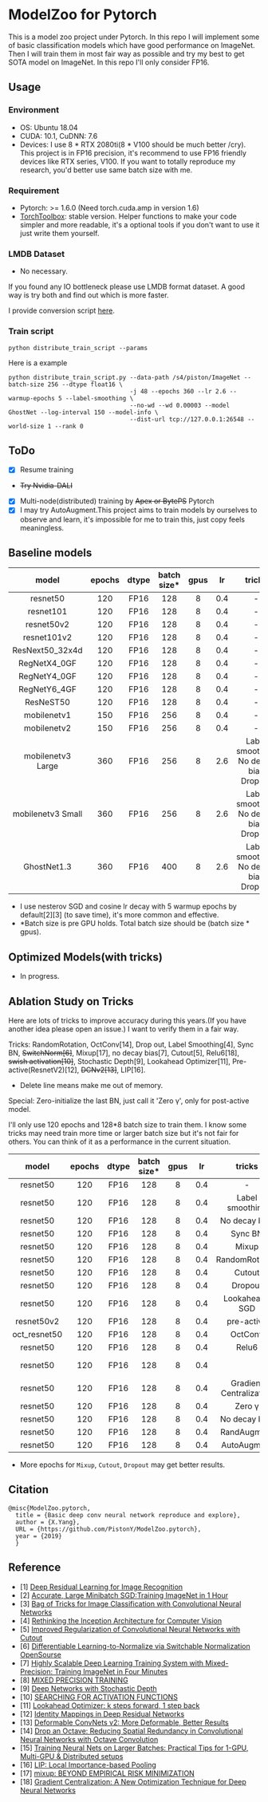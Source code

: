# ModelZoo for Pytorch

This is a model zoo project under Pytorch. In this repo I will implement some of basic classification
models which have good performance on ImageNet. Then I will train them in most fair way as possible and
try my best to get SOTA model on ImageNet. In this repo I'll only consider FP16.


## Usage
### Environment
- OS: Ubuntu 18.04
- CUDA: 10.1, CuDNN: 7.6
- Devices: I use 8 * RTX 2080ti(8 * V100 should be much better /cry). This project is in FP16 precision, it's recommend to use FP16 friendly devices like 
RTX series, V100. If you want to totally reproduce my research, you'd better use same batch size with me.

### Requirement
- Pytorch: >= 1.6.0 (Need torch.cuda.amp in version 1.6)
- [TorchToolbox](https://github.com/deeplearningforfun/torch-toolbox): stable version.
Helper functions to make your code simpler and more readable, it's a optional tools
if you don't want to use it just write them yourself.

### LMDB Dataset
- No necessary.

If you found any IO bottleneck please use LMDB format dataset. A good way is try both and find out
which is more faster.

I provide conversion script [here](scripts/generate_LMDB_dataset.py).

### Train script

```shell
python distribute_train_script --params
```
Here is a example
```shell
python distribute_train_script.py --data-path /s4/piston/ImageNet --batch-size 256 --dtype float16 \
                                  -j 48 --epochs 360 --lr 2.6 --warmup-epochs 5 --label-smoothing \
                                  --no-wd --wd 0.00003 --model GhostNet --log-interval 150 --model-info \
                                  --dist-url tcp://127.0.0.1:26548 --world-size 1 --rank 0
```

## ToDo
- [x] Resume training
- ~~Try Nvidia-DALI~~
- [x] Multi-node(distributed) training by ~~Apex or BytePS~~ Pytorch
- [x] I may try AutoAugment.This project aims to train models by ourselves to observe and learn,
     it's impossible for me to train this, just copy feels meaningless.

## Baseline models

|model | epochs| dtype |batch size*|gpus  | lr  |  tricks|Params(M)/FLOPs  |top1/top5  |params/logs|
|:----:|:-----:|:-----:|:---------:|:----:|:---:|:------:|:---------------:|:---------:|:---------:|
|resnet50|120  |FP16   |128        |  8   |0.4  | -      | 25.6/4.1G       |77.36/-    |[Google Drive](https://drive.google.com/drive/folders/1orshUNj-4LroO2q-vyd45c_Iz7alQ50M?usp=sharing)|
|resnet101|120 |FP16   |128        |  8   |0.4  | -      | 44.7/7.8G       |79.13/94.38|[Google Drive](https://drive.google.com/drive/folders/1nmdpX39_9KidxxUXuL0uDYpDGjavQS0M?usp=sharing)|
|resnet50v2|120|FP16   |128        |  8   |0.4  | -      | 25.6/4.1G       |77.06/93.44|[Google Drive](https://drive.google.com/drive/folders/1W_GBANCv0eOQaTmDFZ-NrNJlUay5NP-C?usp=sharing)|
|resnet101v2|120|FP16  |128        |  8   |0.4  | -      | 44.6/7.8G       |78.90/94.39|[Google Drive](https://drive.google.com/drive/folders/1L4r5S9MciLUkBzzjZwZ-vlC2xH1O1Csj?usp=sharing)|
|ResNext50_32x4d|120|FP16  |128    |  8   |0.4  | -      | 25.1/4.2G       |79.00/94.39||
|RegNetX4_0GF|120|FP16 |128        |  8   |0.4  | -      | 22.2/4.0G       |78.40/94.04||
|RegNetY4_0GF|120|FP16 |128        |  8   |0.4  | -      | 22.1/4.0G       |79.22/94.57||
|RegNetY6_4GF|120|FP16 |128        |  8   |0.4  | -      | 31.2/6.4G       |79.69/94.82||
|ResNeST50   |120|FP16 |128        |  8   |0.4  | -      | 27.5/4.1G       |78.62/94.28||
|mobilenetv1|150|FP16  |256        |  8   |0.4  | -      | 4.3/572.2M     |72.17/90.70|[Google Drive](https://drive.google.com/drive/folders/1n_4WTnh-anrszm1VCo35etmUsG7O4j9e?usp=sharing)|
|mobilenetv2|150|FP16  |256        |  8   |0.4  | -      | 3.5/305.3M     |71.94/90.59|[Google Drive](https://drive.google.com/drive/folders/1PqqyZ02L4h42KOVPSO6e9A0a_gVCir_b?usp=sharing)|
|mobilenetv3 Large|360|FP16  |256  |  8   |2.6  |Label smoothing No decay bias Dropout|   5.5/219M         |75.64/92.61 |[Google Drive](https://drive.google.com/drive/folders/1pZSDhNuSxSIyKq4Leyam9m5iQr1Xcpf6?usp=sharing)|
|mobilenetv3 Small|360|FP16  |256  |  8   |2.6  |Label smoothing No decay bias Dropout|   3.0/57.8M        |67.83/87.78 ||
|GhostNet1.3      |360|FP16  |400  |  8   |2.6  |Label smoothing No decay bias Dropout|   7.4/230.4M       |75.78/92.77 |[Google Drive](https://drive.google.com/drive/folders/1-s0VujC1BAC-H2NGTtQ1-QHOlMNerieD?usp=sharing)|



- I use nesterov SGD and cosine lr decay with 5 warmup epochs by default[2][3] (to save time), it's more common and effective.
- *Batch size is pre GPU holds. Total batch size should be (batch size * gpus).


## Optimized Models(with tricks)
- In progress.

## Ablation Study on Tricks

Here are lots of tricks to improve accuracy during this years.(If you have another idea please open an issue.)
I want to verify them in a fair way.


Tricks: RandomRotation, OctConv[14], Drop out, Label Smoothing[4], Sync BN, ~~SwitchNorm[6]~~, Mixup[17], no decay bias[7], 
Cutout[5], Relu6[18], ~~swish activation[10]~~, Stochastic Depth[9], Lookahead Optimizer[11], Pre-active(ResnetV2)[12],
~~DCNv2[13]~~, LIP[16].

- Delete line means make me out of memory.

Special: Zero-initialize the last BN, just call it 'Zero γ', only for post-active model.

I'll only use 120 epochs and 128*8 batch size to train them.
I know some tricks may need train more time or larger batch size but it's not fair for others.
You can think of it as a performance in the current situation.


|model | epochs| dtype |batch size*|gpus  | lr  |  tricks|degree|top1/top5  |improve |params/logs|
|:----:|:-----:|:-----:|:---------:|:----:|:---:|:------:|:----:|:---------:|:------:|:----:|
|resnet50|120  |FP16   |128        | 8    |0.4  | -      |   -  |77.36/-    |baseline|[Google Drive](https://drive.google.com/drive/folders/1orshUNj-4LroO2q-vyd45c_Iz7alQ50M?usp=sharing)|
|resnet50|120  |FP16   |128        | 8    |0.4  |Label smoothing|smoothing=0.1|77.78/93.80 |**+0.42** |[Google Drive](https://drive.google.com/drive/folders/1CO8Fmbiy1TgEvdpU-KKV7AHIa7EanaqG?usp=sharing)|
|resnet50|120  |FP16   |128        | 8    |0.4  |No decay bias  |-            |77.28/93.61 |-0.08 |[Google Drive](https://drive.google.com/drive/folders/1oYC3EjLn-2nnWrS_UrhaP_3YY3uhWzhz?usp=sharing)|
|resnet50|120  |FP16   |128        | 8    |0.4  |Sync BN        |-            |77.31/93.49 |-0.05 |[Google Drive](https://drive.google.com/drive/folders/1QW2LSl7JsTcnCGM289N9wA-xkjkuhBvg?usp=sharing)|
|resnet50|120  |FP16   |128        | 8    |0.4  |Mixup          |alpha=0.2    |77.49/93.73 |**+0.13** |missing|
|resnet50|120  |FP16   |128        | 8    |0.4  |RandomRotation |degree=15    |76.64/93.28 |-1.15 |[Google Drive](https://drive.google.com/drive/folders/1FYmTVStop4VT5LA9RCPUbWPnzGsEJoCy?usp=sharing)|
|resnet50|120  |FP16   |128        | 8    |0.4  |Cutout         |read code    |77.44/93.62 |**+0.08** |[Google Drive](https://drive.google.com/drive/folders/1HhDTDkj6Zg_oJT-5TQZu1RP-CYs1fr3U?usp=sharing)|
|resnet50|120  |FP16   |128        | 8    |0.4  |Dropout        |rate=0.3     |77.11/93.58 |-0.25 |[Google Drive](https://drive.google.com/drive/folders/1sA6e8sewz-Za6ySUUJcLpiTjV9V1Fk8f?usp=sharing)|
|resnet50|120  |FP16   |128        | 8    |0.4  |Lookahead-SGD  |    -        |77.23/93.39 |-0.13 |[Google Drive](https://drive.google.com/drive/folders/1gC8pD7CDDQ7haBKhNBNqj8i9Xsk3cNla?usp=sharing)|
|resnet50v2|120  |FP16 |128        | 8    |0.4  |pre-active     |    -        |77.06/93.44 |-0.30 |[Google Drive](https://drive.google.com/drive/folders/1W_GBANCv0eOQaTmDFZ-NrNJlUay5NP-C?usp=sharing)|
|oct_resnet50|120  |FP16 |128      | 8    |0.4  |OctConv        |alpha=0.125  |-|-||
|resnet50|120  |FP16   |128        | 8    |0.4  |Relu6          |             |77.28/93.5  |-0.08 |[Google Drive](https://drive.google.com/drive/folders/1en9SQq2ZeswaZoTiYDAR_vQS3YAJU5gq?usp=sharing)|
|resnet50|120  |FP16   |128        | 8    |0.4  |               |   -         |77.00/-    |DDP baseline||
|resnet50|120  |FP16   |128        | 8    |0.4  |Gradient Centralization|Conv only|77.40/93.57 |**+0.40**||
|resnet50|120  |FP16   |128        | 8    |0.4  |Zero γ         |             |77.24/- |**+0.24**||
|resnet50|120  |FP16   |128        | 8    |0.4  |No decay bias  |             |77.74/93.77 |**+0.74**||
|resnet50|120  |FP16   |128        | 8    |0.4  |RandAugment    |n=2,m=9      |76.44/93.18 |-0.96||
|resnet50|120  |FP16   |128        | 8    |0.4  |AutoAugment    |             |76.50/93.23 |-0.50||


- More epochs for `Mixup`, `Cutout`, `Dropout` may get better results.


## Citation
```
@misc{ModelZoo.pytorch,
  title = {Basic deep conv neural network reproduce and explore},
  author = {X.Yang},
  URL = {https://github.com/PistonY/ModelZoo.pytorch},
  year = {2019}
  }
```

## Reference
- [1] [Deep Residual Learning for Image Recognition](https://arxiv.org/pdf/1512.03385.pdf)
- [2] [Accurate, Large Minibatch SGD:Training ImageNet in 1 Hour](https://arxiv.org/pdf/1706.02677.pdf)
- [3] [Bag of Tricks for Image Classification with Convolutional Neural Networks](https://arxiv.org/pdf/1812.01187.pdf)
- [4] [Rethinking the Inception Architecture for Computer Vision](https://arxiv.org/pdf/1512.00567.pdf)
- [5] [Improved Regularization of Convolutional Neural Networks with Cutout](https://arxiv.org/pdf/1708.04552.pdf)
- [6] [Differentiable Learning-to-Normalize via Switchable Normalization](https://arxiv.org/pdf/1806.10779.pdf) [OpenSourse](https://github.com/switchablenorms/Switchable-Normalization)
- [7] [Highly Scalable Deep Learning Training System with Mixed-Precision: Training ImageNet in Four Minutes](https://arxiv.org/pdf/1807.11205.pdf)
- [8] [MIXED PRECISION TRAINING](https://arxiv.org/pdf/1710.03740.pdf)
- [9] [Deep Networks with Stochastic Depth](https://arxiv.org/pdf/1603.09382.pdf)
- [10] [SEARCHING FOR ACTIVATION FUNCTIONS](https://arxiv.org/pdf/1710.05941.pdf)
- [11] [Lookahead Optimizer: k steps forward, 1 step back](https://arxiv.org/abs/1907.08610)
- [12] [Identity Mappings in Deep Residual Networks](https://arxiv.org/pdf/1603.05027.pdf)
- [13] [Deformable ConvNets v2: More Deformable, Better Results](https://arxiv.org/pdf/1811.11168.pdf)
- [14] [Drop an Octave: Reducing Spatial Redundancy in Convolutional Neural Networks with Octave Convolution](https://export.arxiv.org/pdf/1904.05049)
- [15] [Training Neural Nets on Larger Batches: Practical Tips for 1-GPU, Multi-GPU & Distributed setups](https://medium.com/huggingface/training-larger-batches-practical-tips-on-1-gpu-multi-gpu-distributed-setups-ec88c3e51255)
- [16] [LIP: Local Importance-based Pooling](https://arxiv.org/pdf/1908.04156v1.pdf)
- [17] [mixup: BEYOND EMPIRICAL RISK MINIMIZATION](https://arxiv.org/pdf/1710.09412.pdf)
- [18] [Gradient Centralization: A New Optimization Technique for Deep Neural Networks](https://arxiv.org/pdf/2004.01461.pdf)